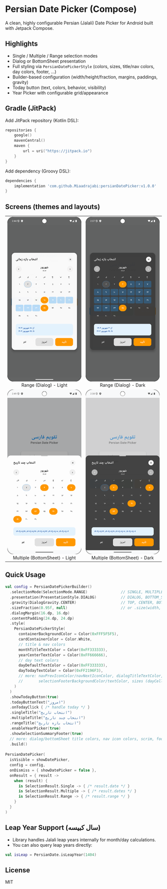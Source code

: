 # Persian Date Picker (Compose)

A clean, highly configurable Persian (Jalali) Date Picker for Android built with Jetpack Compose.

## Highlights
- Single / Multiple / Range selection modes
- Dialog or BottomSheet presentation
- Full styling via `PersianDatePickerStyle` (colors, sizes, title/nav colors, day colors, footer, …)
- Builder-based configuration (width/height/fraction, margins, paddings, gravity)
- Today button (text, colors, behavior, visibility)
- Year Picker with configurable grid/appearance

## Gradle (JitPack)
Add JitPack repository (Kotlin DSL):
```kotlin
repositories {
    google()
    mavenCentral()
    maven {
        url = uri("https://jitpack.io")
    }
}
```
Add dependency (Groovy DSL):
```groovy
dependencies {
    implementation 'com.github.Miaadrajabi:persianDatePicker:v1.0.0'
}
```

## Screens (themes and layouts)

<table>
  <tr>
    <td align="center">
      <img src="./rangepicker_light.png" alt="Range Picker - Light" width="360" />
      <br/>Range (Dialog) - Light
    </td>
    <td align="center">
      <img src="./rangepicker_dialog_dark.png" alt="Range Picker - Dark" width="360" />
      <br/>Range (Dialog) - Dark
    </td>
  </tr>
  <tr>
    <td align="center">
      <img src="./multi_select_light.png" alt="Multi Select - Light" width="360" />
      <br/>Multiple (BottomSheet) - Light
    </td>
    <td align="center">
      <img src="./mutlti_picker_dark.png" alt="Multi Select - Dark" width="360" />
      <br/>Multiple (BottomSheet) - Dark
    </td>
  </tr>
  <!-- Add more shots if needed -->
  </table>

## Quick Usage
```kotlin
val config = PersianDatePickerBuilder()
  .selectionMode(SelectionMode.RANGE)               // SINGLE, MULTIPLE, RANGE
  .presentation(PresentationStyle.DIALOG)           // DIALOG, BOTTOM_SHEET
  .gravity(DialogGravity.CENTER)                    // TOP, CENTER, BOTTOM (Dialog)
  .sizeFraction(0.95f, null)                        // or .size(width, height)
  .dialogMargin(16.dp, 16.dp)
  .contentPadding(24.dp, 24.dp)
  .style(
    PersianDatePickerStyle(
      containerBackgroundColor = Color(0xFFF5F5F5),
      cardContainerColor = Color.White,
      // title & nav colors
      monthTitleTextColor = Color(0xFF333333),
      yearCenterTextColor = Color(0xFF666666),
      // day text colors
      dayDefaultTextColor = Color(0xFF333333),
      dayTodayTextColor = Color(0xFF2196F3),
      // more: navPrevIconColor/navNextIconColor, dialogTitleTextColor, bottomSheetTitleTextColor,
      //       selectionFooterBackgroundColor/textColor, sizes (dayCellSize/buttonHeight/gridHeight), etc.
    )
  )
  .showTodayButton(true)
  .todayButtonText("امروز")
  .onTodayClick { /* handle today */ }
  .singleTitle("انتخاب تاریخ")
  .multipleTitle("انتخاب چند تاریخ")
  .rangeTitle("انتخاب بازه تاریخ")
  .enableYearPicker(true)
  .showSelectionSummaryFooter(true)
  // more: dialog/bottomSheet title colors, nav icon colors, scrim, footer styles, day sizes, etc.
  .build()

PersianDatePicker(
  isVisible = showDatePicker,
  config = config,
  onDismiss = { showDatePicker = false },
  onResult = { result ->
    when (result) {
      is SelectionResult.Single -> { /* result.date */ }
      is SelectionResult.Multiple -> { /* result.dates */ }
      is SelectionResult.Range -> { /* result.range */ }
    }
  }
)
```

## Leap Year Support (سال کبیسه)
- Library handles Jalali leap years internally for month/day calculations.
- You can also query leap years directly:
```kotlin
val isLeap = PersianDate.isLeapYear(1404)
```

## License
MIT

